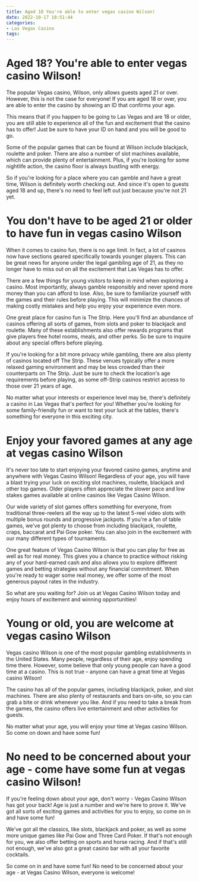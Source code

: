```yaml
---
title: Aged 18 You're able to enter vegas casino Wilson!
date: 2022-10-17 18:51:44
categories:
- Las Vegas Casino
tags:
---
```



#  Aged 18? You're able to enter vegas casino Wilson!

The popular Vegas casino, Wilson, only allows guests aged 21 or over. However, this is not the case for everyone! If you are aged 18 or over, you are able to enter the casino by showing an ID that confirms your age.

This means that if you happen to be going to Las Vegas and are 18 or older, you are still able to experience all of the fun and excitement that the casino has to offer! Just be sure to have your ID on hand and you will be good to go.

Some of the popular games that can be found at Wilson include blackjack, roulette and poker. There are also a number of slot machines available, which can provide plenty of entertainment. Plus, if you're looking for some nightlife action, the casino floor is always bustling with energy.

So if you're looking for a place where you can gamble and have a great time, Wilson is definitely worth checking out. And since it's open to guests aged 18 and up, there's no need to feel left out just because you're not 21 yet.

#  You don't have to be aged 21 or older to have fun in vegas casino Wilson

When it comes to casino fun, there is no age limit. In fact, a lot of casinos now have sections geared specifically towards younger players. This can be great news for anyone under the legal gambling age of 21, as they no longer have to miss out on all the excitement that Las Vegas has to offer.

There are a few things for young visitors to keep in mind when exploring a casino. Most importantly, always gamble responsibly and never spend more money than you can afford to lose. Also, be sure to familiarize yourself with the games and their rules before playing. This will minimize the chances of making costly mistakes and help you enjoy your experience even more.

One great place for casino fun is The Strip. Here you'll find an abundance of casinos offering all sorts of games, from slots and poker to blackjack and roulette. Many of these establishments also offer rewards programs that give players free hotel rooms, meals, and other perks. So be sure to inquire about any special offers before playing.

If you're looking for a bit more privacy while gambling, there are also plenty of casinos located off The Strip. These venues typically offer a more relaxed gaming environment and may be less crowded than their counterparts on The Strip. Just be sure to check the location's age requirements before playing, as some off-Strip casinos restrict access to those over 21 years of age.

No matter what your interests or experience level may be, there's definitely a casino in Las Vegas that's perfect for you! Whether you're looking for some family-friendly fun or want to test your luck at the tables, there's something for everyone in this exciting city.

#  Enjoy your favored games at any age at vegas casino Wilson

It's never too late to start enjoying your favored casino games, anytime and anywhere with Vegas Casino Wilson! Regardless of your age, you will have a blast trying your luck on exciting slot machines, roulette, blackjack and other top games. Older players often appreciate the slower pace and low stakes games available at online casinos like Vegas Casino Wilson.

Our wide variety of slot games offers something for everyone, from traditional three-reelers all the way up to the latest 5-reel video slots with multiple bonus rounds and progressive jackpots. If you're a fan of table games, we've got plenty to choose from including blackjack, roulette, craps, baccarat and Pai Gow poker. You can also join in the excitement with our many different types of tournaments.

One great feature of Vegas Casino Wilson is that you can play for free as well as for real money. This gives you a chance to practice without risking any of your hard-earned cash and also allows you to explore different games and betting strategies without any financial commitment. When you're ready to wager some real money, we offer some of the most generous payout rates in the industry.

So what are you waiting for? Join us at Vegas Casino Wilson today and enjoy hours of excitement and winning opportunities!

#  Young or old, you are welcome at vegas casino Wilson

Vegas casino Wilson is one of the most popular gambling establishments in the United States. Many people, regardless of their age, enjoy spending time there. However, some believe that only young people can have a good time at a casino. This is not true – anyone can have a great time at Vegas casino Wilson!

The casino has all of the popular games, including blackjack, poker, and slot machines. There are also plenty of restaurants and bars on-site, so you can grab a bite or drink whenever you like. And if you need to take a break from the games, the casino offers live entertainment and other activities for guests.

No matter what your age, you will enjoy your time at Vegas casino Wilson. So come on down and have some fun!

#  No need to be concerned about your age - come have some fun at vegas casino Wilson!

If you're feeling down about your age, don't worry - Vegas Casino Wilson has got your back! Age is just a number and we're here to prove it. We've got all sorts of exciting games and activities for you to enjoy, so come on in and have some fun!

We've got all the classics, like slots, blackjack and poker, as well as some more unique games like Pai Gow and Three Card Poker. If that's not enough for you, we also offer betting on sports and horse racing. And if that's still not enough, we've also got a great casino bar with all your favorite cocktails.

So come on in and have some fun! No need to be concerned about your age - at Vegas Casino Wilson, everyone is welcome!